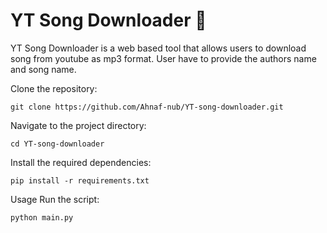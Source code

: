 # YT Song Downloader 🎵
YT Song Downloader is a web based tool that allows users to download song from youtube as mp3 format. User have to provide the authors name and song name.

Clone the repository:
```
git clone https://github.com/Ahnaf-nub/YT-song-downloader.git
```
Navigate to the project directory:
```
cd YT-song-downloader
```
Install the required dependencies:
```
pip install -r requirements.txt
```
Usage
Run the script:
```
python main.py
```
